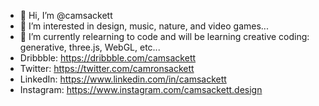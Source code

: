 - 👋 Hi, I’m @camsackett
- 👀 I’m interested in design, music, nature, and video games...
- 🌱 I’m currently relearning to code and will be learning creative coding: generative, three.js, WebGL, etc...
- Dribbble: https://dribbble.com/camsackett
- Twitter: https://twitter.com/camronsackett
- LinkedIn: https://www.linkedin.com/in/camsackett
- Instagram: https://www.instagram.com/camsackett.design


<!---
camsackett/camsackett is a ✨ special ✨ repository because its `README.md` (this file) appears on your GitHub profile.
You can click the Preview link to take a look at your changes.
--->
